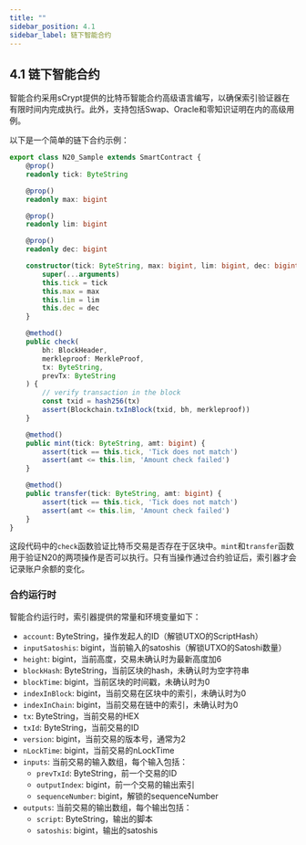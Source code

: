 ```yaml
---
title: ""
sidebar_position: 4.1
sidebar_label: 链下智能合约
---
```


## 4.1 链下智能合约

智能合约采用sCrypt提供的比特币智能合约高级语言编写，以确保索引验证器在有限时间内完成执行。此外，支持包括Swap、Oracle和零知识证明在内的高级用例。

以下是一个简单的链下合约示例：

```typescript
export class N20_Sample extends SmartContract {
    @prop()
    readonly tick: ByteString

    @prop()
    readonly max: bigint

    @prop()
    readonly lim: bigint

    @prop()
    readonly dec: bigint

    constructor(tick: ByteString, max: bigint, lim: bigint, dec: bigint) {
        super(...arguments)
        this.tick = tick
        this.max = max
        this.lim = lim
        this.dec = dec
    }

    @method()
    public check(
        bh: BlockHeader,
        merkleproof: MerkleProof,
        tx: ByteString,
        prevTx: ByteString
    ) {
        // verify transaction in the block
        const txid = hash256(tx)
        assert(Blockchain.txInBlock(txid, bh, merkleproof))
    }

    @method()
    public mint(tick: ByteString, amt: bigint) {
        assert(tick == this.tick, 'Tick does not match')
        assert(amt <= this.lim, 'Amount check failed')
    }

    @method()
    public transfer(tick: ByteString, amt: bigint) {
        assert(tick == this.tick, 'Tick does not match')
        assert(amt <= this.lim, 'Amount check failed')
    }
}
```

这段代码中的`check`函数验证比特币交易是否存在于区块中。`mint`和`transfer`函数用于验证N20的两项操作是否可以执行。只有当操作通过合约验证后，索引器才会记录账户余额的变化。

### 合约运行时

智能合约运行时，索引器提供的常量和环境变量如下：

- `account`: ByteString，操作发起人的ID（解锁UTXO的ScriptHash）
- `inputSatoshis`: bigint，当前输入的satoshis（解锁UTXO的Satoshi数量）
- `height`: bigint，当前高度，交易未确认时为最新高度加6
- `blockHash`: ByteString，当前区块的hash，未确认时为空字符串
- `blockTime`: bigint，当前区块的时间戳，未确认时为0
- `indexInBlock`: bigint，当前交易在区块中的索引，未确认时为0
- `indexInChain`: bigint，当前交易在链中的索引，未确认时为0
- `tx`: ByteString，当前交易的HEX
- `txId`: ByteString，当前交易的ID
- `version`: bigint，当前交易的版本号，通常为2
- `nLockTime`: bigint，当前交易的nLockTime
- `inputs`: 当前交易的输入数组，每个输入包括：
  - `prevTxId`: ByteString，前一个交易的ID
  - `outputIndex`: bigint，前一个交易的输出索引
  - `sequenceNumber`: bigint，解锁的sequenceNumber
- `outputs`: 当前交易的输出数组，每个输出包括：
  - `script`: ByteString，输出的脚本
  - `satoshis`: bigint，输出的satoshis
